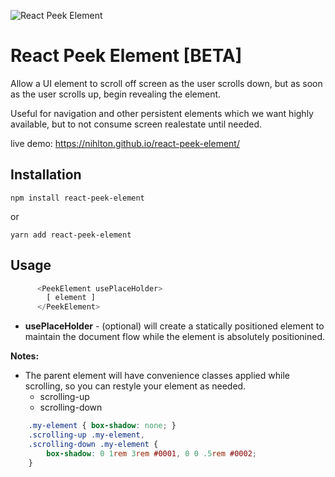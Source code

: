 ![React Peek Element](https://repository-images.githubusercontent.com/255969830/7bbc4000-847b-11ea-8bd1-fb940207482c)

# React Peek Element [BETA]
Allow a UI element to scroll off screen as the user scrolls down, but as soon as the user scrolls up, begin revealing the element.

Useful for navigation and other persistent elements which we want highly available, but to not consume screen realestate until needed.

live demo: https://nihlton.github.io/react-peek-element/

## Installation

`npm install react-peek-element`

or

`yarn add react-peek-element`

## Usage

```js
      <PeekElement usePlaceHolder>
        [ element ]
      </PeekElement>

```

* **usePlaceHolder** - (optional) will create a statically positioned element to maintain the document flow while the element is absolutely positionined.

**Notes:**

* The parent element will have convenience classes applied while scrolling, so you can restyle your element as needed.
  - scrolling-up
  - scrolling-down

```css
	.my-element { box-shadow: none; }
	.scrolling-up .my-element,
	.scrolling-down .my-element {
		box-shadow: 0 1rem 3rem #0001, 0 0 .5rem #0002;
	}
```
